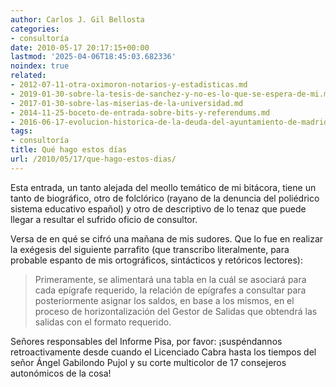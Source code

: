 ```yaml
---
author: Carlos J. Gil Bellosta
categories:
- consultoría
date: 2010-05-17 20:17:15+00:00
lastmod: '2025-04-06T18:45:03.682336'
noindex: true
related:
- 2012-07-11-otra-oximoron-notarios-y-estadisticas.md
- 2019-01-30-sobre-la-tesis-de-sanchez-y-no-es-lo-que-se-espera-de-mi.md
- 2017-01-30-sobre-las-miserias-de-la-universidad.md
- 2014-11-25-boceto-de-entrada-sobre-bits-y-referendums.md
- 2016-06-17-evolucion-historica-de-la-deuda-del-ayuntamiento-de-madrid.md
tags:
- consultoría
title: Qué hago estos días
url: /2010/05/17/que-hago-estos-dias/
---
```


Esta entrada, un tanto alejada del meollo temático de mi bitácora, tiene un tanto de biográfico, otro de folclórico (rayano de la denuncia del poliédrico sistema educativo español) y otro de descriptivo de lo tenaz que puede llegar a resultar el sufrido oficio de consultor.

Versa de en qué se cifró una mañana de mis sudores. Que lo fue en realizar la exégesis del siguiente parrafito (que transcribo literalmente, para probable espanto de mis ortográficos, sintácticos y retóricos lectores):

> Primeramente, se alimentará una tabla en la cuál se asociará para cada epígrafe requerido, la relación de epígrafes a consultar para posteriormente asignar los saldos, en base a los mismos, en el proceso de horizontalización del Gestor de Salidas que obtendrá las salidas con el formato requerido.

Señores responsables del Informe Pisa, por favor: ¡suspéndannos retroactivamente desde cuando el Licenciado Cabra hasta los tiempos del señor Ángel Gabilondo Pujol y su corte multicolor de 17 consejeros autonómicos de la cosa!